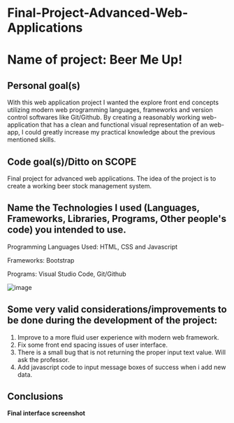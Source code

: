 # Final-Project-Advanced-Web-Applications

<h1>Name of project: Beer Me Up!</h1> 

<h2> Personal goal(s) </h2>
  
With this web application project I wanted the explore front end concepts utilizing modern web programming languages, frameworks and version control softwares like Git/Github. By creating a reasonably working web-application that has a clean and functional visual representation of an web-app, I could greatly increase my practical knowledge about the previous mentioned skills. 

<h2>Code goal(s)/Ditto on SCOPE</h2>

Final project for advanced web applications. The idea of the project is to create a working beer stock management system.

<h2> Name the Technologies I used (Languages, Frameworks, Libraries, Programs, Other people's code) you intended to use. </h2>

Programming Languages Used: HTML, CSS and Javascript

Frameworks: Bootstrap

Programs: Visual Studio Code, Git/Github

![image](https://github.com/fszpeiter/Final-Project-Advanced-Web-Applications/assets/39993307/59c955e0-973f-4e22-895a-e6d1dcb81603)


<h2>Some very valid considerations/improvements to be done during the development of the project:</h2>

1. Improve to a more fluid user experience with modern web framework.
2. Fix some front end spacing issues of user interface.
3. There is a small bug that is not returning the proper input text value. Will ask the professor.
4. Add javascript code to input message boxes of success when i add new data.

<h2>Conclusions</h2>

**Final interface screenshot**




